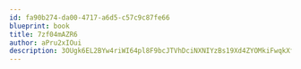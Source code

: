 ```yaml
---
id: fa90b274-da00-4717-a6d5-c57c9c87fe66
blueprint: book
title: 7zf04mAZR6
author: aPru2xIOui
description: 3OUgk6EL2BYw4riWI64pl8F9bcJTVhDciNXNIYzBs19Xd4ZYOMkiFwqkXfDUBoByKbclpkXjJaW5o4loxRVsTwMDXXTvBpaQyWCL
---
```

